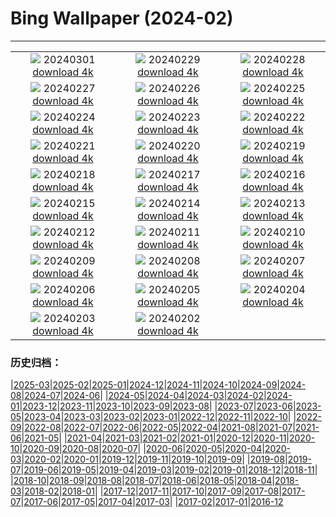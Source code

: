# Bing Wallpaper (2024-02)
**************
| | | |
| :----: | :----: | :----: |
| ![](https://www.bing.com/th?id=OHR.LeapingSquirrel_EN-CA7454002692_1920x1080.jpg) 20240301 [download 4k](https://www.bing.com/th?id=OHR.LeapingSquirrel_EN-CA7454002692_UHD.jpg) | ![](https://www.bing.com/th?id=OHR.BamburghCastleUK_EN-CA8209720771_1920x1080.jpg) 20240229 [download 4k](https://www.bing.com/th?id=OHR.BamburghCastleUK_EN-CA8209720771_UHD.jpg) | ![](https://www.bing.com/th?id=OHR.PolarBearCubs_EN-CA5276612628_1920x1080.jpg) 20240228 [download 4k](https://www.bing.com/th?id=OHR.PolarBearCubs_EN-CA5276612628_UHD.jpg) |
| ![](https://www.bing.com/th?id=OHR.GrandCanyonWinter_EN-CA4125464970_1920x1080.jpg) 20240227 [download 4k](https://www.bing.com/th?id=OHR.GrandCanyonWinter_EN-CA4125464970_UHD.jpg) | ![](https://www.bing.com/th?id=OHR.MtPrevostDuncan_EN-CA3290198869_1920x1080.jpg) 20240226 [download 4k](https://www.bing.com/th?id=OHR.MtPrevostDuncan_EN-CA3290198869_UHD.jpg) | ![](https://www.bing.com/th?id=OHR.AlmondBloom_EN-CA1288392326_1920x1080.jpg) 20240225 [download 4k](https://www.bing.com/th?id=OHR.AlmondBloom_EN-CA1288392326_UHD.jpg) |
| ![](https://www.bing.com/th?id=OHR.HaghartsinMonastery_EN-CA4755376213_1920x1080.jpg) 20240224 [download 4k](https://www.bing.com/th?id=OHR.HaghartsinMonastery_EN-CA4755376213_UHD.jpg) | ![](https://www.bing.com/th?id=OHR.BrightonBoxes_EN-CA0231330528_1920x1080.jpg) 20240223 [download 4k](https://www.bing.com/th?id=OHR.BrightonBoxes_EN-CA0231330528_UHD.jpg) | ![](https://www.bing.com/th?id=OHR.YosemiteFirefall_EN-CA1150407623_1920x1080.jpg) 20240222 [download 4k](https://www.bing.com/th?id=OHR.YosemiteFirefall_EN-CA1150407623_UHD.jpg) |
| ![](https://www.bing.com/th?id=OHR.PeakDistrictNP_EN-CA0602730401_1920x1080.jpg) 20240221 [download 4k](https://www.bing.com/th?id=OHR.PeakDistrictNP_EN-CA0602730401_UHD.jpg) | ![](https://www.bing.com/th?id=OHR.TajoRiver_EN-CA7817370984_1920x1080.jpg) 20240220 [download 4k](https://www.bing.com/th?id=OHR.TajoRiver_EN-CA7817370984_UHD.jpg) | ![](https://www.bing.com/th?id=OHR.DominicaWhales_EN-CA6901378196_1920x1080.jpg) 20240219 [download 4k](https://www.bing.com/th?id=OHR.DominicaWhales_EN-CA6901378196_UHD.jpg) |
| ![](https://www.bing.com/th?id=OHR.HalbinselJasmund_EN-CA5327600383_1920x1080.jpg) 20240218 [download 4k](https://www.bing.com/th?id=OHR.HalbinselJasmund_EN-CA5327600383_UHD.jpg) | ![](https://www.bing.com/th?id=OHR.BackyardBird_EN-CA9775079263_1920x1080.jpg) 20240217 [download 4k](https://www.bing.com/th?id=OHR.BackyardBird_EN-CA9775079263_UHD.jpg) | ![](https://www.bing.com/th?id=OHR.HippopotamusDay_EN-CA3448449315_1920x1080.jpg) 20240216 [download 4k](https://www.bing.com/th?id=OHR.HippopotamusDay_EN-CA3448449315_UHD.jpg) |
| ![](https://www.bing.com/th?id=OHR.BowingCrane_EN-CA2979553656_1920x1080.jpg) 20240215 [download 4k](https://www.bing.com/th?id=OHR.BowingCrane_EN-CA2979553656_UHD.jpg) | ![](https://www.bing.com/th?id=OHR.MarignyBeads_EN-CA1889405550_1920x1080.jpg) 20240214 [download 4k](https://www.bing.com/th?id=OHR.MarignyBeads_EN-CA1889405550_UHD.jpg) | ![](https://www.bing.com/th?id=OHR.GiantTortoise_EN-CA0647448469_1920x1080.jpg) 20240213 [download 4k](https://www.bing.com/th?id=OHR.GiantTortoise_EN-CA0647448469_UHD.jpg) |
| ![](https://www.bing.com/th?id=OHR.FolegandrosGreece_EN-CA9478453572_1920x1080.jpg) 20240212 [download 4k](https://www.bing.com/th?id=OHR.FolegandrosGreece_EN-CA9478453572_UHD.jpg) | ![](https://www.bing.com/th?id=OHR.ChineseNYParade_EN-CA8193422091_1920x1080.jpg) 20240211 [download 4k](https://www.bing.com/th?id=OHR.ChineseNYParade_EN-CA8193422091_UHD.jpg) | ![](https://www.bing.com/th?id=OHR.PegadungRocks_EN-CA1944880628_1920x1080.jpg) 20240210 [download 4k](https://www.bing.com/th?id=OHR.PegadungRocks_EN-CA1944880628_UHD.jpg) |
| ![](https://www.bing.com/th?id=OHR.MtHoodOregon_EN-CA4458868395_1920x1080.jpg) 20240209 [download 4k](https://www.bing.com/th?id=OHR.MtHoodOregon_EN-CA4458868395_UHD.jpg) | ![](https://www.bing.com/th?id=OHR.StJamesPool_EN-CA4005235851_1920x1080.jpg) 20240208 [download 4k](https://www.bing.com/th?id=OHR.StJamesPool_EN-CA4005235851_UHD.jpg) | ![](https://www.bing.com/th?id=OHR.LakeTahoeRock_EN-CA0439655696_1920x1080.jpg) 20240207 [download 4k](https://www.bing.com/th?id=OHR.LakeTahoeRock_EN-CA0439655696_UHD.jpg) |
| ![](https://www.bing.com/th?id=OHR.WesternMonarchs_EN-CA8984177502_1920x1080.jpg) 20240206 [download 4k](https://www.bing.com/th?id=OHR.WesternMonarchs_EN-CA8984177502_UHD.jpg) | ![](https://www.bing.com/th?id=OHR.DevetashkaCave_EN-CA8463876587_1920x1080.jpg) 20240205 [download 4k](https://www.bing.com/th?id=OHR.DevetashkaCave_EN-CA8463876587_UHD.jpg) | ![](https://www.bing.com/th?id=OHR.VeniceCarnival_EN-CA6952595952_1920x1080.jpg) 20240204 [download 4k](https://www.bing.com/th?id=OHR.VeniceCarnival_EN-CA6952595952_UHD.jpg) |
| ![](https://www.bing.com/th?id=OHR.AlpineMarmot_EN-CA0148441892_1920x1080.jpg) 20240203 [download 4k](https://www.bing.com/th?id=OHR.AlpineMarmot_EN-CA0148441892_UHD.jpg) | ![](https://www.bing.com/th?id=OHR.PolarBearResting_EN-CA5363891860_1920x1080.jpg) 20240202 [download 4k](https://www.bing.com/th?id=OHR.PolarBearResting_EN-CA5363891860_UHD.jpg) |  |

### 历史归档：

|[2025-03](/../2025-03/2025-03.md)|[2025-02](/../2025-02/2025-02.md)|[2025-01](/../2025-01/2025-01.md)|[2024-12](/../2024-12/2024-12.md)|[2024-11](/../2024-11/2024-11.md)|[2024-10](/../2024-10/2024-10.md)|[2024-09](/../2024-09/2024-09.md)|[2024-08](/../2024-08/2024-08.md)|[2024-07](/../2024-07/2024-07.md)|[2024-06](/../2024-06/2024-06.md)|
|[2024-05](/../2024-05/2024-05.md)|[2024-04](/../2024-04/2024-04.md)|[2024-03](/../2024-03/2024-03.md)|[2024-02](/2024-02.md)|[2024-01](/../2024-01/2024-01.md)|[2023-12](/../2023-12/2023-12.md)|[2023-11](/../2023-11/2023-11.md)|[2023-10](/../2023-10/2023-10.md)|[2023-09](/../2023-09/2023-09.md)|[2023-08](/../2023-08/2023-08.md)|
|[2023-07](/../2023-07/2023-07.md)|[2023-06](/../2023-06/2023-06.md)|[2023-05](/../2023-05/2023-05.md)|[2023-04](/../2023-04/2023-04.md)|[2023-03](/../2023-03/2023-03.md)|[2023-02](/../2023-02/2023-02.md)|[2023-01](/../2023-01/2023-01.md)|[2022-12](/../2022-12/2022-12.md)|[2022-11](/../2022-11/2022-11.md)|[2022-10](/../2022-10/2022-10.md)|
|[2022-09](/../2022-09/2022-09.md)|[2022-08](/../2022-08/2022-08.md)|[2022-07](/../2022-07/2022-07.md)|[2022-06](/../2022-06/2022-06.md)|[2022-05](/../2022-05/2022-05.md)|[2022-04](/../2022-04/2022-04.md)|[2021-08](/../2021-08/2021-08.md)|[2021-07](/../2021-07/2021-07.md)|[2021-06](/../2021-06/2021-06.md)|[2021-05](/../2021-05/2021-05.md)|
|[2021-04](/../2021-04/2021-04.md)|[2021-03](/../2021-03/2021-03.md)|[2021-02](/../2021-02/2021-02.md)|[2021-01](/../2021-01/2021-01.md)|[2020-12](/../2020-12/2020-12.md)|[2020-11](/../2020-11/2020-11.md)|[2020-10](/../2020-10/2020-10.md)|[2020-09](/../2020-09/2020-09.md)|[2020-08](/../2020-08/2020-08.md)|[2020-07](/../2020-07/2020-07.md)|
|[2020-06](/../2020-06/2020-06.md)|[2020-05](/../2020-05/2020-05.md)|[2020-04](/../2020-04/2020-04.md)|[2020-03](/../2020-03/2020-03.md)|[2020-02](/../2020-02/2020-02.md)|[2020-01](/../2020-01/2020-01.md)|[2019-12](/../2019-12/2019-12.md)|[2019-11](/../2019-11/2019-11.md)|[2019-10](/../2019-10/2019-10.md)|[2019-09](/../2019-09/2019-09.md)|
|[2019-08](/../2019-08/2019-08.md)|[2019-07](/../2019-07/2019-07.md)|[2019-06](/../2019-06/2019-06.md)|[2019-05](/../2019-05/2019-05.md)|[2019-04](/../2019-04/2019-04.md)|[2019-03](/../2019-03/2019-03.md)|[2019-02](/../2019-02/2019-02.md)|[2019-01](/../2019-01/2019-01.md)|[2018-12](/../2018-12/2018-12.md)|[2018-11](/../2018-11/2018-11.md)|
|[2018-10](/../2018-10/2018-10.md)|[2018-09](/../2018-09/2018-09.md)|[2018-08](/../2018-08/2018-08.md)|[2018-07](/../2018-07/2018-07.md)|[2018-06](/../2018-06/2018-06.md)|[2018-05](/../2018-05/2018-05.md)|[2018-04](/../2018-04/2018-04.md)|[2018-03](/../2018-03/2018-03.md)|[2018-02](/../2018-02/2018-02.md)|[2018-01](/../2018-01/2018-01.md)|
|[2017-12](/../2017-12/2017-12.md)|[2017-11](/../2017-11/2017-11.md)|[2017-10](/../2017-10/2017-10.md)|[2017-09](/../2017-09/2017-09.md)|[2017-08](/../2017-08/2017-08.md)|[2017-07](/../2017-07/2017-07.md)|[2017-06](/../2017-06/2017-06.md)|[2017-05](/../2017-05/2017-05.md)|[2017-04](/../2017-04/2017-04.md)|[2017-03](/../2017-03/2017-03.md)|
|[2017-02](/../2017-02/2017-02.md)|[2017-01](/../2017-01/2017-01.md)|[2016-12](/../2016-12/2016-12.md)